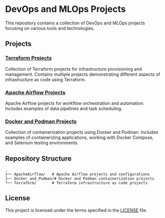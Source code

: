 # DevOps and MLOps Projects

This repository contains a collection of DevOps and MLOps projects focusing on various tools and technologies.

## Projects

### [Terraform Projects](./Terraform/README.md)

Collection of Terraform projects for infrastructure provisioning and management. Contains multiple projects demonstrating different aspects of infrastructure as code using Terraform.

### [Apache Airflow Projects](./ApacheAirflow/README.md)

Apache Airflow projects for workflow orchestration and automation. Includes examples of data pipelines and task scheduling.

### [Docker and Podman Projects](./Docker_and_Podman/README.md)

Collection of containerization projects using Docker and Podman. Includes examples of containerizing applications, working with Docker Compose, and Selenium testing environments.

## Repository Structure

```
.
├── ApacheAirflow/   # Apache Airflow projects and configurations
├── Docker_and_Podman/# Docker and Podman containerization projects
└── Terraform/       # Terraform infrastructure as code projects
```

## License

This project is licensed under the terms specified in the [LICENSE](./LICENSE) file.
